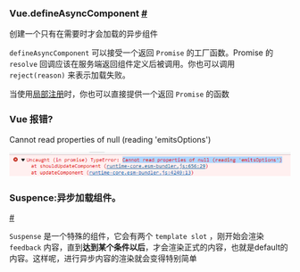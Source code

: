 ### Vue.defineAsyncComponent [#](https://v3.cn.vuejs.org/api/global-api.html#defineasynccomponent)

创建一个只有在需要时才会加载的异步组件

`defineAsyncComponent` 可以接受一个返回 `Promise` 的工厂函数。Promise 的 `resolve` 回调应该在服务端返回组件定义后被调用。你也可以调用 `reject(reason)` 来表示加载失败。

当使用[局部注册](https://v3.cn.vuejs.org/guide/component-registration.html#局部注册)时，你也可以直接提供一个返回 `Promise` 的函数



### Vue 报错?

Cannot read properties of null (reading 'emitsOptions')

![image-20220216203811426](./imgs/image-20220216203811426.png)





###  **Suspence:异步加载组件。**

[#](https://zhuanlan.zhihu.com/p/409481330)

`Suspense` 是一个特殊的组件，它会有两个 `template slot` ，刚开始会渲染 `feedback` 内容，直到**达到某个条件以后**，才会渲染正式的内容，也就是default的内容。这样呢，进行异步内容的渲染就会变得特别简单

